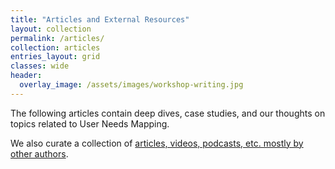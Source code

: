 ```yaml
---
title: "Articles and External Resources"
layout: collection
permalink: /articles/
collection: articles
entries_layout: grid
classes: wide
header:
  overlay_image: /assets/images/workshop-writing.jpg
---
```


The following articles contain deep dives, case studies, and our thoughts on topics related to User Needs Mapping.

We also curate a collection of [articles, videos, podcasts, etc. mostly by other authors](/resources).
